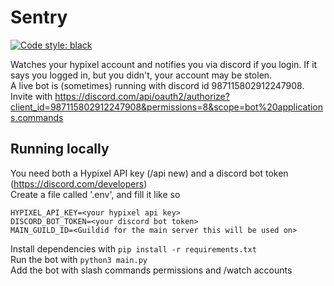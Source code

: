 # Sentry
[![Code style: black](https://img.shields.io/badge/code%20style-black-000000.svg)](https://github.com/psf/black)

Watches your hypixel account and notifies you via discord if you login.
If it says you logged in, but you didn't, your account may be stolen.<br>
A live bot is (sometimes) running with discord id 987115802912247908. Invite with https://discord.com/api/oauth2/authorize?client_id=987115802912247908&permissions=8&scope=bot%20applications.commands
## Running locally
You need both a Hypixel API key (/api new) and a discord bot token (https://discord.com/developers)<br>
Create a file called '.env', and fill it like so
```
HYPIXEL_API_KEY=<your hypixel api key>
DISCORD_BOT_TOKEN=<your discord bot token>
MAIN_GUILD_ID=<Guildid for the main server this will be used on>
```
Install dependencies with `pip install -r requirements.txt`<br>
Run the bot with `python3 main.py`<br>
Add the bot with slash commands permissions and /watch accounts<br>
